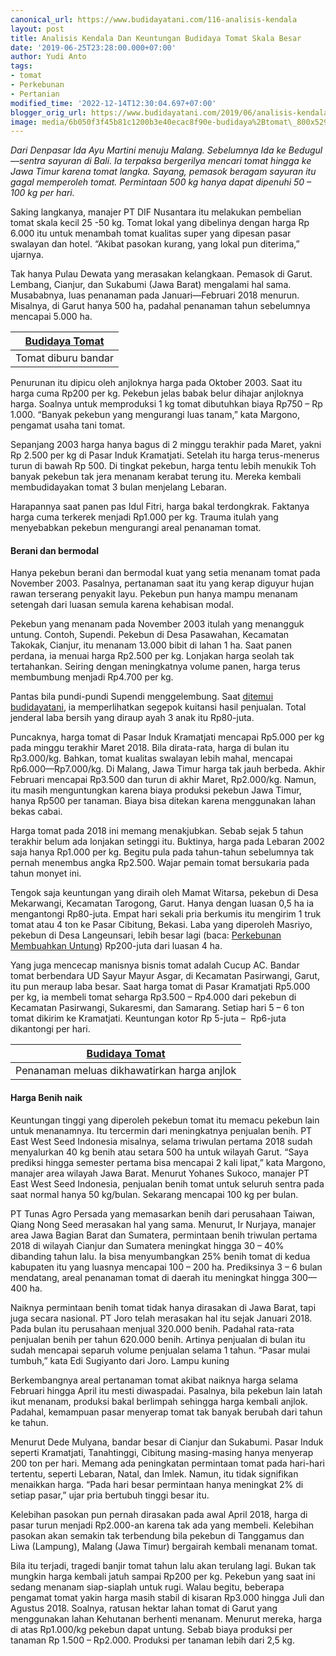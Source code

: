 ```yaml
---
canonical_url: https://www.budidayatani.com/116-analisis-kendala
layout: post
title: Analisis Kendala Dan Keuntungan Budidaya Tomat Skala Besar
date: '2019-06-25T23:28:00.000+07:00'
author: Yudi Anto
tags:
- tomat
- Perkebunan
- Pertanian
modified_time: '2022-12-14T12:30:04.697+07:00'
blogger_orig_url: https://www.budidayatani.com/2019/06/analisis-kendala-dan-keuntungan.html
image: media/6b050f3f45b81c1200b3e40ecac8f90e-budidaya%2Btomat\_800x529.jpg
---
```

*Dari Denpasar Ida Ayu Martini menuju Malang. Sebelumnya Ida ke Bedugul—sentra sayuran di Bali. Ia terpaksa bergerilya mencari tomat hingga ke Jawa Timur karena tomat langka. Sayang, pemasok beragam sayuran itu gagal memperoleh tomat. Permintaan 500 kg hanya dapat dipenuhi 50 – 100 kg per hari.*

Saking langkanya, manajer PT DIF Nusantara itu melakukan pembelian tomat skala kecil 25 -50 kg. Tomat lokal yang dibelinya dengan harga Rp 6.000 itu untuk menambah tomat kualitas super yang dipesan pasar swalayan dan hotel. “Akibat pasokan kurang, yang lokal pun diterima,” ujarnya.

Tak hanya Pulau Dewata yang merasakan kelangkaan. Pemasok di Garut. Lembang, Cianjur, dan Sukabumi (Jawa Barat) mengalami hal sama. Musababnya, luas penanaman pada Januari—Februari 2018 menurun. Misalnya, di Garut hanya 500 ha, padahal penanaman tahun sebelumnya mencapai 5.000 ha.



| [Budidaya Tomat](https://i0.wp.com/1.bp.blogspot.com/-rcyTlEYrHW0/XRINyVyzKGI/AAAAAAAAChw/fqsc484nOGU_7n4OWrPHWM444RsJDZYJwCLcBGAs/s1600/budidaya%2Btomat_800x529.jpg?ssl=1) |
| --- |
| Tomat diburu bandar |

Penurunan itu dipicu oleh anjloknya harga pada Oktober 2003. Saat itu harga cuma Rp200 per kg. Pekebun jelas babak belur dihajar anjloknya harga. Soalnya untuk memproduksi 1 kg tomat dibutuhkan biaya Rp750 – Rp 1.000. “Banyak pekebun yang mengurangi luas tanam,” kata Margono, pengamat usaha tani tomat.

Sepanjang 2003 harga hanya bagus di 2 minggu terakhir pada Maret, yakni Rp 2.500 per kg di Pasar Induk Kramatjati. Setelah itu harga terus-menerus turun di bawah Rp 500. Di tingkat pekebun, harga tentu lebih menukik Toh banyak pekebun tak jera menanam kerabat terung itu. Mereka kembali membudidayakan tomat 3 bulan menjelang Lebaran.

Harapannya saat panen pas Idul Fitri, harga bakal terdongkrak. Faktanya harga cuma terkerek menjadi Rp1.000 per kg. Trauma itulah yang menyebabkan pekebun mengurangi areal penanaman tomat.

#### Berani dan bermodal

Hanya pekebun berani dan bermodal kuat yang setia menanam tomat pada November 2003. Pasalnya, pertanaman saat itu yang kerap diguyur hujan rawan terserang penyakit layu. Pekebun pun hanya mampu menanam setengah dari luasan semula karena kehabisan modal.

Pekebun yang menanam pada November 2003 itulah yang menangguk untung. Contoh, Supendi. Pekebun di Desa Pasawahan, Kecamatan Takokak, Cianjur, itu menanam 13.000 bibit di lahan 1 ha. Saat panen perdana, ia menuai harga Rp2.500 per kg. Lonjakan harga seolah tak tertahankan. Seiring dengan meningkatnya volume panen, harga terus membumbung menjadi Rp4.700 per kg.

Pantas bila pundi-pundi Supendi menggelembung. Saat [ditemui budidayatani](https://www.budidayatani.com/), ia memperlihatkan segepok kuitansi hasil penjualan. Total jenderal laba bersih yang diraup ayah 3 anak itu Rp80-juta.

Puncaknya, harga tomat di Pasar Induk Kramatjati mencapai Rp5.000 per kg pada minggu terakhir Maret 2018. Bila dirata-rata, harga di bulan itu Rp3.000/kg. Bahkan, tomat kualitas swalayan lebih mahal, mencapai Rp6.000—Rp7.000/kg. Di Malang, Jawa Timur harga tak jauh berbeda. Akhir Februari mencapai Rp3.500 dan turun di akhir Maret, Rp2.000/kg. Namun, itu masih menguntungkan karena biaya produksi pekebun Jawa Timur, hanya Rp500 per tanaman. Biaya bisa ditekan karena menggunakan lahan bekas cabai.

Harga tomat pada 2018 ini memang menakjubkan. Sebab sejak 5 tahun terakhir belum ada lonjakan setinggi itu. Buktinya, harga pada Lebaran 2002 saja hanya Rp1.000 per kg. Begitu pula pada tahun-tahun sebelumnya tak pernah menembus angka Rp2.500. Wajar pemain tomat bersukaria pada tahun monyet ini.

Tengok saja keuntungan yang diraih oleh Mamat Witarsa, pekebun di Desa Mekarwangi, Kecamatan Tarogong, Garut. Hanya dengan luasan 0,5 ha ia mengantongi Rp80-juta. Empat hari sekali pria berkumis itu mengirim 1 truk tomat atau 4 ton ke Pasar Cibitung, Bekasi. Laba yang diperoleh Masriyo, pekebun di Desa Langeunsari, lebih besar lagi (baca: [Perkebunan Membuahkan Untung](https://www.budidayatani.com/2019/06/meningkatkan-produktifitas-perkebunan.html)) Rp200-juta dari luasan 4 ha.

Yang juga mencecap manisnya bisnis tomat adalah Cucup AC. Bandar tomat berbendara UD Sayur Mayur Asgar, di Kecamatan Pasirwangi, Garut, itu pun meraup laba besar. Saat harga tomat di Pasar Kramatjati Rp5.000 per kg, ia membeli tomat seharga Rp3.500 – Rp4.000 dari pekebun di Kecamatan Pasirwangi, Sukaresmi, dan Samarang. Setiap hari 5 – 6 ton tomat dikirim ke Kramatjati. Keuntungan kotor Rp 5-juta –  Rp6-juta dikantongi per hari.



| [Budidaya Tomat](https://i1.wp.com/1.bp.blogspot.com/-JnHCIQai28s/XRIN2R4kASI/AAAAAAAACh0/xi66myiOPnYoIWsMu98bNUgT81mYL4yFQCLcBGAs/s1600/budidaya%2Btomat_800x524.jpg?ssl=1) |
| --- |
| Penanaman meluas dikhawatirkan harga anjlok |

#### Harga Benih naik

Keuntungan tinggi yang diperoleh pekebun tomat itu memacu pekebun lain untuk menanamnya. Itu tercermin dari meningkatnya penjualan benih. PT East West Seed Indonesia misalnya, selama triwulan pertama 2018 sudah menyalurkan 40 kg benih atau setara 500 ha untuk wilayah Garut. “Saya prediksi hingga semester pertama bisa mencapai 2 kali lipat,” kata Margono, manajer area wilayah Jawa Barat. Menurut Yohanes Sukoco, manajer PT East West Seed Indonesia, penjualan benih tomat untuk seluruh sentra pada saat normal hanya 50 kg/bulan. Sekarang mencapai 100 kg per bulan.

PT Tunas Agro Persada yang memasarkan benih dari perusahaan Taiwan, Qiang Nong Seed merasakan hal yang sama. Menurut, Ir Nurjaya, manajer area Jawa Bagian Barat dan Sumatera, permintaan benih triwulan pertama 2018 di wilayah Cianjur dan Sumatera meningkat hingga 30 – 40% dibanding tahun lalu. Ia bisa menyumbangkan 25% benih tomat di kedua kabupaten itu yang luasnya mencapai 100 – 200 ha. Prediksinya 3 – 6 bulan mendatang, areal penanaman tomat di daerah itu meningkat hingga 300—400 ha.

Naiknya permintaan benih tomat tidak hanya dirasakan di Jawa Barat, tapi juga secara nasional. PT Joro telah merasakan hal itu sejak Januari 2018. Pada bulan itu perusahaan menjual 320.000 benih. Padahal rata-rata penjualan benih per tahun 620.000 benih. Artinya penjualan di bulan itu sudah mencapai separuh volume penjualan selama 1 tahun. “Pasar mulai tumbuh,” kata Edi Sugiyanto dari Joro. Lampu kuning

Berkembangnya areal pertanaman tomat akibat naiknya harga selama Februari hingga April itu mesti diwaspadai. Pasalnya, bila pekebun lain latah ikut menanam, produksi bakal berlimpah sehingga harga kembali anjlok. Padahal, kemampuan pasar menyerap tomat tak banyak berubah dari tahun ke tahun.

Menurut Dede Mulyana, bandar besar di Cianjur dan Sukabumi. Pasar Induk seperti Kramatjati, Tanahtinggi, Cibitung masing-masing hanya menyerap 200 ton per hari. Memang ada peningkatan permintaan tomat pada hari-hari tertentu, seperti Lebaran, Natal, dan Imlek. Namun, itu tidak signifikan menaikkan harga. “Pada hari besar permintaan hanya meningkat 2% di setiap pasar,” ujar pria bertubuh tinggi besar itu.

Kelebihan pasokan pun pernah dirasakan pada awal April 2018, harga di pasar turun menjadi Rp2.000-an karena tak ada yang membeli. Kelebihan pasokan akan semakin tak terbendung bila pekebun di Tanggamus dan Liwa (Lampung), Malang (Jawa Timur) bergairah kembali menanam tomat.

Bila itu terjadi, tragedi banjir tomat tahun lalu akan terulang lagi. Bukan tak mungkin harga kembali jatuh sampai Rp200 per kg. Pekebun yang saat ini sedang menanam siap-siaplah untuk rugi. Walau begitu, beberapa pengamat tomat yakin harga masih stabil di kisaran Rp3.000 hingga Juli dan Agustus 2018. Soalnya, ratusan hektar lahan tomat di Garut yang menggunakan lahan Kehutanan berhenti menanam. Menurut mereka, harga di atas Rp1.000/kg pekebun dapat untung. Sebab biaya produksi per tanaman Rp 1.500 – Rp2.000. Produksi per tanaman lebih dari 2,5 kg.

